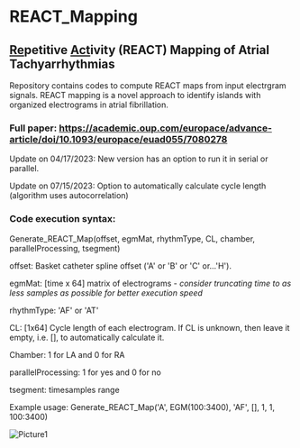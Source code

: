 # REACT_Mapping
## <ins>Re</ins>petitive <ins>Act</ins>ivity (REACT) Mapping of Atrial Tachyarrhythmias
Repository contains codes to compute REACT maps from input electrgram signals. REACT mapping is a novel approach to identify islands with organized electrograms in atrial fibrillation.

### Full paper: https://academic.oup.com/europace/advance-article/doi/10.1093/europace/euad055/7080278 

Update on 04/17/2023: New version has an option to run it in serial or parallel.

Update on 07/15/2023: Option to automatically calculate cycle length (algorithm uses autocorrelation)

### Code execution syntax: 

Generate_REACT_Map(offset, egmMat, rhythmType, CL, chamber, parallelProcessing, tsegment)

offset: Basket catheter spline offset ('A' or 'B' or 'C' or...'H'). 

egmMat: [time x 64] matrix of electrograms - *consider truncating time to as less samples as possible for better execution speed*

rhythmType: 'AF' or 'AT'

CL: [1x64] Cycle length of each electrogram. If CL is unknown, then leave it empty, i.e. [], to automatically calculate it.

Chamber: 1 for LA and 0 for RA

parallelProcessing: 1 for yes and 0 for no

tsegment: timesamples range

Example usage: Generate_REACT_Map('A', EGM(100:3400), 'AF', [], 1, 1, 100:3400)

![Picture1](https://github.com/NarayanLab/REACT_Mapping/assets/69654253/8dbf1025-05a5-4d99-87f3-67b895bb1a92)

